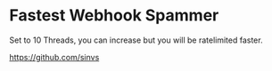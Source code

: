# Fastest Webhook Spammer

Set to 10 Threads, you can increase but you will be ratelimited faster.

https://github.com/sinvs
